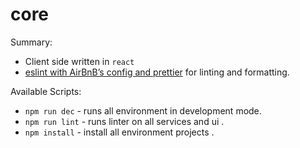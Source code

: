 # core


Summary:

- Client side written in `react`
- [eslint with AirBnB’s config and prettier](https://medium.com/@pppped/extend-create-react-app-with-airbnbs-eslint-config-prettier-flow-and-react-testing-library-96627e9a9672) for linting and formatting.

Available Scripts:

- `npm run dec` - runs all environment in development mode.
- `npm run lint` - runs linter on all services and ui .
- `npm install` - install all environment projects .
